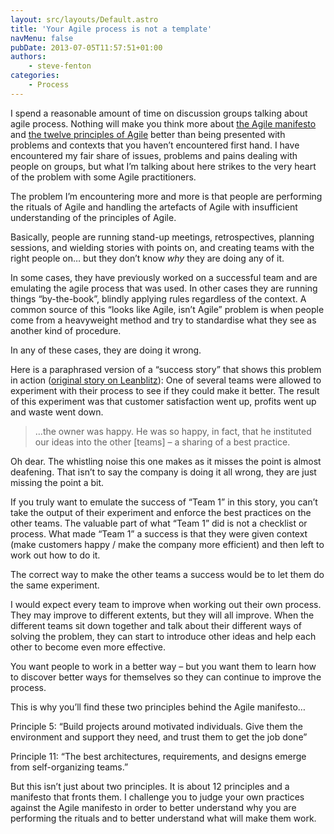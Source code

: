 ```yaml
---
layout: src/layouts/Default.astro
title: 'Your Agile process is not a template'
navMenu: false
pubDate: 2013-07-05T11:57:51+01:00
authors:
    - steve-fenton
categories:
    - Process
---
```


I spend a reasonable amount of time on discussion groups talking about agile process. Nothing will make you think more about [the Agile manifesto](http://agilemanifesto.org/) and [the twelve principles of Agile](http://agilemanifesto.org/principles.html) better than being presented with problems and contexts that you haven’t encountered first hand. I have encountered my fair share of issues, problems and pains dealing with people on groups, but what I’m talking about here strikes to the very heart of the problem with some Agile practitioners.

The problem I’m encountering more and more is that people are performing the rituals of Agile and handling the artefacts of Agile with insufficient understanding of the principles of Agile.

Basically, people are running stand-up meetings, retrospectives, planning sessions, and wielding stories with points on, and creating teams with the right people on… but they don’t know *why* they are doing any of it.

In some cases, they have previously worked on a successful team and are emulating the agile process that was used. In other cases they are running things “by-the-book”, blindly applying rules regardless of the context. A common source of this “looks like Agile, isn’t Agile” problem is when people come from a heavyweight method and try to standardise what they see as another kind of procedure.

In any of these cases, they are doing it wrong.

Here is a paraphrased version of a “success story” that shows this problem in action ([original story on Leanblitz](http://leanblitz.net/2013/06/use-of-lean-in-home-theater-installations/)): One of several teams were allowed to experiment with their process to see if they could make it better. The result of this experiment was that customer satisfaction went up, profits went up and waste went down.

> …the owner was happy. He was so happy, in fact, that he instituted our ideas into the other \[teams\] – a sharing of a best practice.

Oh dear. The whistling noise this one makes as it misses the point is almost deafening. That isn’t to say the company is doing it all wrong, they are just missing the point a bit.

If you truly want to emulate the success of “Team 1” in this story, you can’t take the output of their experiment and enforce the best practices on the other teams. The valuable part of what “Team 1” did is not a checklist or process. What made “Team 1” a success is that they were given context (make customers happy / make the company more efficient) and then left to work out how to do it.

The correct way to make the other teams a success would be to let them do the same experiment.

I would expect every team to improve when working out their own process. They may improve to different extents, but they will all improve. When the different teams sit down together and talk about their different ways of solving the problem, they can start to introduce other ideas and help each other to become even more effective.

You want people to work in a better way – but you want them to learn how to discover better ways for themselves so they can continue to improve the process.

This is why you’ll find these two principles behind the Agile manifesto…

Principle 5: “Build projects around motivated individuals. Give them the environment and support they need, and trust them to get the job done”

Principle 11: “The best architectures, requirements, and designs emerge from self-organizing teams.”

But this isn’t just about two principles. It is about 12 principles and a manifesto that fronts them. I challenge you to judge your own practices against the Agile manifesto in order to better understand why you are performing the rituals and to better understand what will make them work.